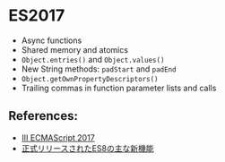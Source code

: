 # ES2017

- Async functions
- Shared memory and atomics
- `Object.entries()` and `Object.values()`
- New String methods: `padStart` and `padEnd`
- `Object.getOwnPropertyDescriptors()`
- Trailing commas in function parameter lists and calls

## References:
- [III ECMAScript 2017](http://exploringjs.com/es2016-es2017/pt_es2017.html)
- [正式リリースされたES8の主な新機能](http://postd.cc/es8-was-released-and-here-are-its-main-new-features/)
